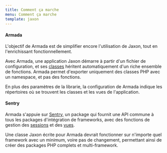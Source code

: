 ```yaml
---
title: Comment ça marche
menu: Comment ça marche
template: jaxon
---
```


#### Armada

L'objectif de Armada est de simplifier encore l'utilisation de Jaxon, tout en l'enrichissant fonctionnellement.

Avec Armada, une application Jaxon démarre à partir d'un fichier de configuration, et ses [classes](/docs/armada/classes) héritent automatiquement d'un riche ensemble de fonctions.
Armada permet d'exporter uniquement des classes PHP avec un namespace, et pas des fonctions.

En plus des paramètres de la librarie, la configuration de Armada indique les répertoires où se trouvent les classes et les vues de l'application.

#### Sentry

Armada s'appuie sur [Sentry](https://github.com/jaxon-php/jaxon-sentry), un package qui fournit une API commune à tous les packages d'intégration de frameworks, avec des fonctions de gestion des [sessions](/docs/armada/sessions) et des [vues](/docs/armada/views).

Une classe Jaxon écrite pour Armada devrait fonctionner sur n'importe quel framework avec un minimum, voire pas de changement, permettant ainsi de créer des packages PHP complets et multi-framework.  
